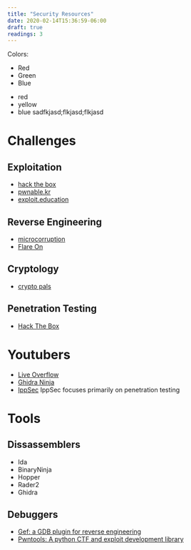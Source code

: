 ```yaml
---
title: "Security Resources"
date: 2020-02-14T15:36:59-06:00
draft: true
readings: 3
---
```

Colors:

* Red
* Green
* Blue


- red
- yellow
- blue
sadfkjasd;flkjasd;flkjasd

# Challenges
## Exploitation

* [hack the box](https://www.hackthebox.eu/)
* [pwnable.kr](https://pwnable.kr)
* [exploit.education](https://exploit.education/downloads/)
## Reverse Engineering
* [microcorruption](https://microcorruption.com/)
* [Flare On](https://www.fireeye.com/blog/threat-research/2019/09/2019-flare-on-challenge-solutions.html)
## Cryptology
* [crypto pals](https://cryptopals.com/)
## Penetration Testing
- [Hack The Box](https://www.hackthebox.eu/)
# Youtubers
* [Live Overflow](https://www.youtube.com/channel/UClcE-kVhqyiHCcjYwcpfj9w)
* [Ghidra Ninja](https://www.youtube.com/channel/UC3S8vxwRfqLBdIhgRlDRVzw)
* [IppSec](https://www.youtube.com/channel/UCa6eh7gCkpPo5XXUDfygQQA)
IppSec focuses primarily on penetration testing
# Tools
## Dissassemblers
* Ida
* BinaryNinja
* Hopper
* Rader2
* Ghidra
## Debuggers
* [Gef: a GDB plugin for reverse engineering]([https://github.com/hugsy/gef)
* [Pwntools: A python CTF and exploit development library](https://github.com/Gallopsled/pwntools)
